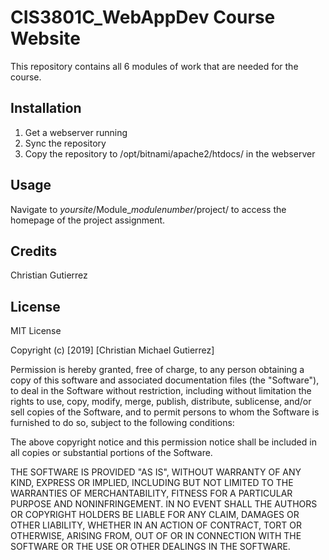 # CIS3801C_WebAppDev Course Website
This repository contains all 6 modules of work that are needed for the course.

## Installation
1. Get a webserver running
2. Sync the repository
3. Copy the repository to /opt/bitnami/apache2/htdocs/ in the webserver

## Usage
Navigate to *yoursite*/Module_*modulenumber*/project/ to access the homepage of the project assignment.

## Credits
Christian Gutierrez

## License
MIT License

Copyright (c) [2019] [Christian Michael Gutierrez]

Permission is hereby granted, free of charge, to any person obtaining a copy
of this software and associated documentation files (the "Software"), to deal
in the Software without restriction, including without limitation the rights
to use, copy, modify, merge, publish, distribute, sublicense, and/or sell
copies of the Software, and to permit persons to whom the Software is
furnished to do so, subject to the following conditions:

The above copyright notice and this permission notice shall be included in all
copies or substantial portions of the Software.

THE SOFTWARE IS PROVIDED "AS IS", WITHOUT WARRANTY OF ANY KIND, EXPRESS OR
IMPLIED, INCLUDING BUT NOT LIMITED TO THE WARRANTIES OF MERCHANTABILITY,
FITNESS FOR A PARTICULAR PURPOSE AND NONINFRINGEMENT. IN NO EVENT SHALL THE
AUTHORS OR COPYRIGHT HOLDERS BE LIABLE FOR ANY CLAIM, DAMAGES OR OTHER
LIABILITY, WHETHER IN AN ACTION OF CONTRACT, TORT OR OTHERWISE, ARISING FROM,
OUT OF OR IN CONNECTION WITH THE SOFTWARE OR THE USE OR OTHER DEALINGS IN THE
SOFTWARE.
